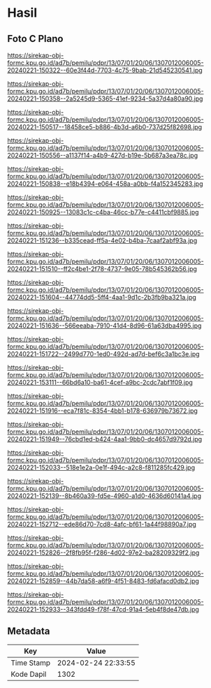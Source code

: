 # Hasil

## Foto C Plano

https://sirekap-obj-formc.kpu.go.id/ad7b/pemilu/pdpr/13/07/01/20/06/1307012006005-20240221-150322--60e3f44d-7703-4c75-9bab-21d545230541.jpg

https://sirekap-obj-formc.kpu.go.id/ad7b/pemilu/pdpr/13/07/01/20/06/1307012006005-20240221-150358--2a5245d9-5365-41ef-9234-5a37d4a80a90.jpg

https://sirekap-obj-formc.kpu.go.id/ad7b/pemilu/pdpr/13/07/01/20/06/1307012006005-20240221-150517--18458ce5-b886-4b3d-a6b0-737d25f82698.jpg

https://sirekap-obj-formc.kpu.go.id/ad7b/pemilu/pdpr/13/07/01/20/06/1307012006005-20240221-150556--a1137f14-a4b9-427d-b19e-5b687a3ea78c.jpg

https://sirekap-obj-formc.kpu.go.id/ad7b/pemilu/pdpr/13/07/01/20/06/1307012006005-20240221-150838--e18b4394-e064-458a-a0bb-f4a152345283.jpg

https://sirekap-obj-formc.kpu.go.id/ad7b/pemilu/pdpr/13/07/01/20/06/1307012006005-20240221-150925--13083c1c-c4ba-46cc-b77e-c4411cbf9885.jpg

https://sirekap-obj-formc.kpu.go.id/ad7b/pemilu/pdpr/13/07/01/20/06/1307012006005-20240221-151236--b335cead-ff5a-4e02-b4ba-7caaf2abf93a.jpg

https://sirekap-obj-formc.kpu.go.id/ad7b/pemilu/pdpr/13/07/01/20/06/1307012006005-20240221-151510--ff2c4be1-2f78-4737-9e05-78b545362b56.jpg

https://sirekap-obj-formc.kpu.go.id/ad7b/pemilu/pdpr/13/07/01/20/06/1307012006005-20240221-151604--44774dd5-5ff4-4aa1-9d1c-2b3fb9ba321a.jpg

https://sirekap-obj-formc.kpu.go.id/ad7b/pemilu/pdpr/13/07/01/20/06/1307012006005-20240221-151636--566eeaba-7910-41d4-8d96-61a63dba4995.jpg

https://sirekap-obj-formc.kpu.go.id/ad7b/pemilu/pdpr/13/07/01/20/06/1307012006005-20240221-151722--2499d770-1ed0-492d-ad7d-bef6c3a1bc3e.jpg

https://sirekap-obj-formc.kpu.go.id/ad7b/pemilu/pdpr/13/07/01/20/06/1307012006005-20240221-153111--66bd6a10-ba61-4cef-a9bc-2cdc7abf1f09.jpg

https://sirekap-obj-formc.kpu.go.id/ad7b/pemilu/pdpr/13/07/01/20/06/1307012006005-20240221-151916--eca7f81c-8354-4bb1-b178-636979b73672.jpg

https://sirekap-obj-formc.kpu.go.id/ad7b/pemilu/pdpr/13/07/01/20/06/1307012006005-20240221-151949--76cbd1ed-b424-4aa1-9bb0-dc4657d9792d.jpg

https://sirekap-obj-formc.kpu.go.id/ad7b/pemilu/pdpr/13/07/01/20/06/1307012006005-20240221-152033--518e1e2a-0e1f-494c-a2c8-f811285fc429.jpg

https://sirekap-obj-formc.kpu.go.id/ad7b/pemilu/pdpr/13/07/01/20/06/1307012006005-20240221-152139--8b460a39-fd5e-4960-a1d0-4636d60141a4.jpg

https://sirekap-obj-formc.kpu.go.id/ad7b/pemilu/pdpr/13/07/01/20/06/1307012006005-20240221-152712--ede86d70-7cd8-4afc-bf61-1a44f98890a7.jpg

https://sirekap-obj-formc.kpu.go.id/ad7b/pemilu/pdpr/13/07/01/20/06/1307012006005-20240221-152826--2f8fb95f-f286-4d02-97e2-ba28209329f2.jpg

https://sirekap-obj-formc.kpu.go.id/ad7b/pemilu/pdpr/13/07/01/20/06/1307012006005-20240221-152859--44b7da58-a6f9-4f51-8483-fd6afacd0db2.jpg

https://sirekap-obj-formc.kpu.go.id/ad7b/pemilu/pdpr/13/07/01/20/06/1307012006005-20240221-152933--343fdd49-f78f-47cd-91a4-5eb4f8de47db.jpg


## Metadata

| Key        | Value               |
| ---------- | ------------------- |
| Time Stamp | 2024-02-24 22:33:55 |
| Kode Dapil | 1302                |



